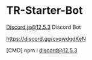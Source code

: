 # TR-Starter-Bot

Discord.js@12.5.3 Discord Bot

https://discord.gg/cvqwdqdKeN

[CMD]
npm i discord@12.5.3
